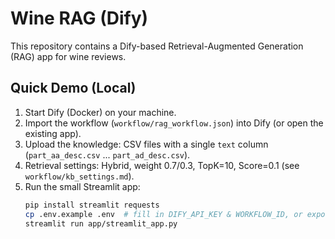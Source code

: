 # Wine RAG (Dify)

This repository contains a Dify-based Retrieval-Augmented Generation (RAG) app for wine reviews.

## Quick Demo (Local)
1. Start Dify (Docker) on your machine.
2. Import the workflow (`workflow/rag_workflow.json`) into Dify (or open the existing app).
3. Upload the knowledge: CSV files with a single `text` column (`part_aa_desc.csv` ... `part_ad_desc.csv`).
4. Retrieval settings: Hybrid, weight 0.7/0.3, TopK=10, Score=0.1 (see `workflow/kb_settings.md`).
5. Run the small Streamlit app:
   ```bash
   pip install streamlit requests
   cp .env.example .env  # fill in DIFY_API_KEY & WORKFLOW_ID, or export vars manually
   streamlit run app/streamlit_app.py
